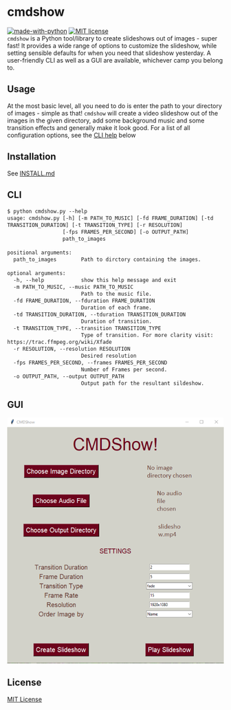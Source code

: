 # cmdshow
[![made-with-python](https://img.shields.io/badge/Made%20with-Python-1f425f.svg)](https://www.python.org/)
[![MIT license](https://img.shields.io/badge/License-MIT-blue.svg)](https://lbesson.mit-license.org/)  
`cmdshow` is a Python tool/library to create slideshows out of images - super fast! It provides a wide range of options to customize the slideshow, while setting sensible defaults for when you need that slideshow yesterday. A user-friendly CLI as well as a GUI are available, whichever camp you belong to. 
## Usage
At the most basic level, all you need to do is enter the path to your directory of images - simple as that! `cmdshow` will create a video slideshow out of the images in the given directory, add some background music and some transition effects and generally make it look good. For a list of all configuration options, see the [CLI help](##CLI) below
## Installation
See [INSTALL.md](./INSTALL.md)
## CLI
```
$ python cmdshow.py --help
usage: cmdshow.py [-h] [-m PATH_TO_MUSIC] [-fd FRAME_DURATION] [-td TRANSITION_DURATION] [-t TRANSITION_TYPE] [-r RESOLUTION]
                  [-fps FRAMES_PER_SECOND] [-o OUTPUT_PATH]
                  path_to_images

positional arguments:
  path_to_images        Path to dirctory containing the images.

optional arguments:
  -h, --help            show this help message and exit
  -m PATH_TO_MUSIC, --music PATH_TO_MUSIC
                        Path to the music file.
  -fd FRAME_DURATION, --fduration FRAME_DURATION
                        Duration of each frame.
  -td TRANSITION_DURATION, --tduration TRANSITION_DURATION
                        Duration of transition.
  -t TRANSITION_TYPE, --transition TRANSITION_TYPE
                        Type of transition. For more clarity visit: https://trac.ffmpeg.org/wiki/Xfade
  -r RESOLUTION, --resolution RESOLUTION
                        Desired resolution
  -fps FRAMES_PER_SECOND, --frames FRAMES_PER_SECOND
                        Number of Frames per second.
  -o OUTPUT_PATH, --output OUTPUT_PATH
                        Output path for the resultant sildeshow.
```
## GUI
![Screenshot of GUI](./GUI.png)
## License
[MIT License](./LICENSE)
